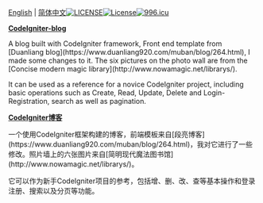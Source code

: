 <a href="#en">English</a> | <a href="#cn">简体中文</a>[![LICENSE](https://img.shields.io/badge/license-Anti%20996-blue.svg)](https://github.com/996icu/996.ICU/blob/master/LICENSE)<a href="https://packagist.org/packages/laravel/framework"><img src="https://poser.pugx.org/laravel/framework/license.svg" alt="License"></a>[![996.icu](https://img.shields.io/badge/link-996.icu-red.svg)](https://996.icu)

[**CodeIgniter-blog**](#)

<div class="en">
<p>A blog built with CodeIgniter framework, Front end template from [Duanliang blog](https://www.duanliang920.com/muban/blog/264.html), I made some changes to it. The six pictures on the photo wall are from the [Concise modern magic library](http://www.nowamagic.net/librarys/). </p>
<p>It can be used as a reference for a novice CodeIgniter project, including basic operations such as Create, Read, Update, Delete and Login-Registration, search as well as pagination.</p></div>

**[CodeIgniter博客](#)**

<div class="cn">
<p>一个使用CodeIgniter框架构建的博客，前端模板来自[段亮博客](https://www.duanliang920.com/muban/blog/264.html)，我对它进行了一些修改。照片墙上的六张图片来自[简明现代魔法图书馆](http://www.nowamagic.net/librarys/)。</p>    
<p>它可以作为新手CodeIgniter项目的参考，包括增、删、改、查等基本操作和登录注册、搜索以及分页等功能。</p></div>